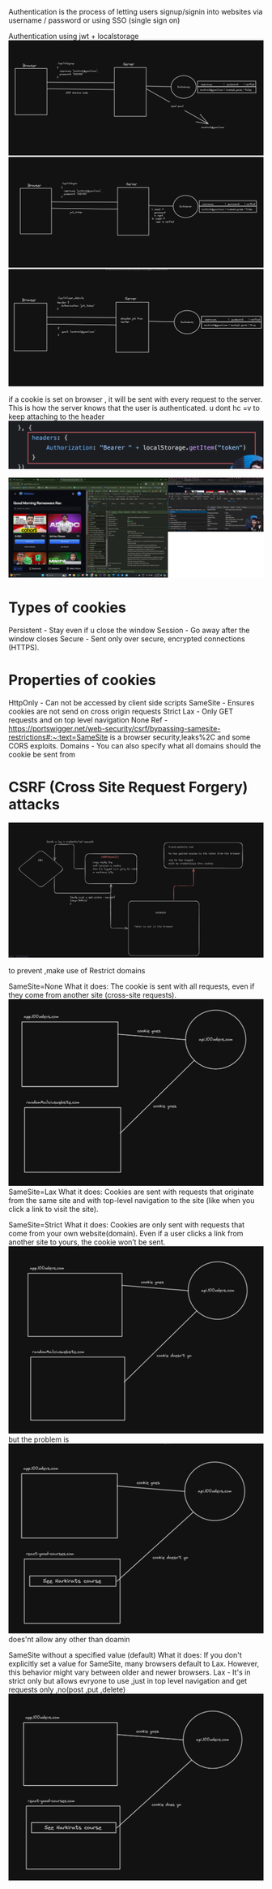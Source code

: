 Authentication is the process of letting users signup/signin into websites via username / password or using SSO (single sign on)

Authentication using jwt + localstorage
![img_2.png](img_2.png)
![img_3.png](img_3.png)
![img_4.png](img_4.png)

if a cookie is set on browser , it will be sent with every request to the server. This is how the server knows that the user is authenticated. 
u dont hc =v to keep attaching to the header
![img_5.png](img_5.png)

![img_6.png](img_6.png)

# Types of cookies
Persistent - Stay even if u close the window
Session - Go away after the window closes
Secure - Sent only over secure, encrypted connections (HTTPS).

# Properties of cookies
HttpOnly - Can not be accessed by client side scripts
SameSite - Ensures cookies are not send on cross origin requests
Strict
Lax - Only GET requests and on top level navigation
None
Ref - https://portswigger.net/web-security/csrf/bypassing-samesite-restrictions#:~:text=SameSite is a browser security,leaks%2C and some CORS exploits.
Domains - You can also specify what all domains should the cookie be sent from


# CSRF (Cross Site Request Forgery) attacks
![img_7.png](img_7.png)

to prevent ,make use of
Restrict domains



SameSite=None
What it does: The cookie is sent with all requests, even if they come from another site (cross-site requests).
![img_8.png](img_8.png)
SameSite=Lax
What it does: Cookies are sent with requests that originate from the same site and with top-level navigation to the site (like when you click a link to visit the site).


SameSite=Strict
   What it does: Cookies are only sent with requests that come from your own website(domain). Even if a user clicks a link from another site to yours, the cookie won’t be sent.
![img_9.png](img_9.png)
but the problem is
![img_10.png](img_10.png)
does'nt allow any other than doamin



SameSite without a specified value (default)
What it does: If you don't explicitly set a value for SameSite, many browsers default to Lax. However, this behavior might vary between older and newer browsers.
Lax - It's in strict only but allows evryone to use ,just in top level navigation and  get requests only ,no(post ,put ,delete)
![img_11.png](img_11.png)
